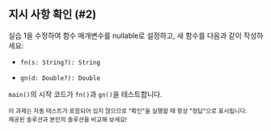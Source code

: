 ## 지시 사항 확인 (#2)

실습 1을 수정하여 함수 매개변수를 nullable로 설정하고, 새 함수를 다음과 같이 작성하세요:

- `fn(s: String?): String`  

- `gn(d: Double?): Double`  

`main()`의 시작 코드가 `fn()`과 `gn()`을 테스트합니다.

<sub> 이 과제는 자동 테스트가 포함되어 있지 않으므로 "확인"을 실행할 때 항상 "정답"으로 표시됩니다.  
제공된 솔루션과 본인의 솔루션을 비교해 보세요! </sub>